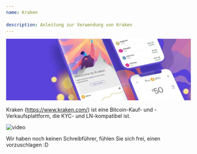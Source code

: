 ```yaml
---
name: Kraken

description: Anleitung zur Verwendung von Kraken
---
```


![cover](assets/cover.webp)

Kraken (https://www.kraken.com/) ist eine Bitcoin-Kauf- und -Verkaufsplattform, die KYC- und LN-kompatibel ist.

![video](https://www.youtube.com/watch?v=ZCGXl5A2Hbc)

Wir haben noch keinen Schreibführer, fühlen Sie sich frei, einen vorzuschlagen :D
